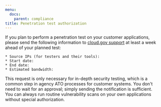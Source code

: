 ```yaml
---
menu:
  docs:
    parent: compliance
title: Penetration test authorization
---
```


If you plan to perform a penetration test on your customer applications, please send the following information to [cloud.gov support](/help/) at least a week ahead of your planned test:

```text
* Source IPs (for testers and their tools): 
* Start date:  
* End date: 
* Estimated bandwidth: 
```

This request is only necessary for in-depth security testing, which is a common step in agency ATO processes for customer systems. You don't need to wait for an approval; simply sending the notification is sufficient. You can always run routine vulnerability scans on your own applications without special authorization.
